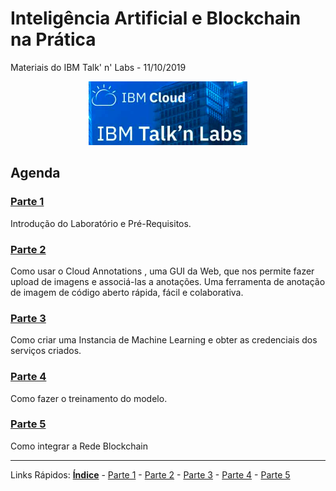 # Inteligência Artificial e BIockchain na Prática 
Materiais do IBM Talk' n' Labs - 11/10/2019

<p align="center">
  <img src="./content/images/ibmcloud-talknlabs.PNG">
</p>

## Agenda

### [Parte 1](/content/md/intro.md)
Introdução do Laboratório e Pré-Requisitos.

### [Parte 2](/content/md/cloudannotations.md)
Como usar o Cloud Annotations , uma GUI da Web, que nos permite fazer upload de imagens e associá-las a anotações. Uma ferramenta de anotação de imagem de código aberto rápida, fácil e colaborativa.


### [Parte 3](/content/md/instancias.md)
Como criar uma Instancia de Machine Learning e obter as credenciais dos serviços criados.  


### [Parte 4](/content/md/treinamento.md)
Como fazer o treinamento do modelo.

### [Parte 5](/content/md/rede-ibp.md)
Como integrar a Rede Blockchain


***
Links Rápidos:
**[Índice](https://github.com/plcpinho/talknlabs/)** - [Parte 1](/content/intro.md) - [Parte 2](/content/md/cloudannotations.md) - [Parte 3](/content/md/instancias.md) - [Parte 4](/content/md/treinamento.md) - [Parte 5](/content/md/rede-ibp.md)
